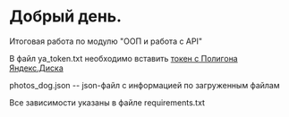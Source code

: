# Добрый день.

Итоговая работа по модулю "ООП и работа с API"

В файл ya_token.txt необходимо вставить [токен с Полигона Яндекс.Диска](https://yandex.ru/dev/disk/poligon/)

photos_dog.json -- json-файл с информацией по загруженным файлам

Все зависимости указаны в файле requiremеnts.txt